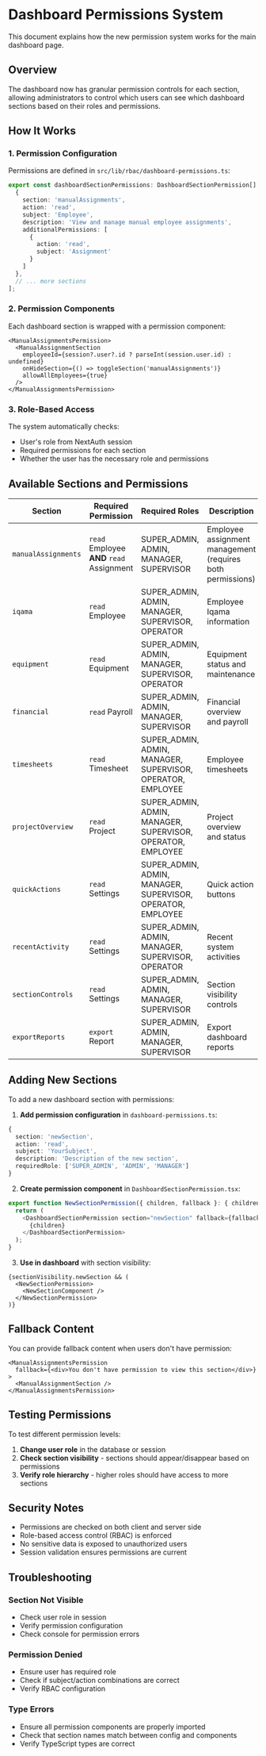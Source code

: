 # Dashboard Permissions System

This document explains how the new permission system works for the main dashboard page.

## Overview

The dashboard now has granular permission controls for each section, allowing administrators to control which users can see which dashboard sections based on their roles and permissions.

## How It Works

### 1. Permission Configuration

Permissions are defined in `src/lib/rbac/dashboard-permissions.ts`:

```typescript
export const dashboardSectionPermissions: DashboardSectionPermission[] = [
  {
    section: 'manualAssignments',
    action: 'read',
    subject: 'Employee',
    description: 'View and manage manual employee assignments',
    additionalPermissions: [
      {
        action: 'read',
        subject: 'Assignment'
      }
    ]
  },
  // ... more sections
];
```

### 2. Permission Components

Each dashboard section is wrapped with a permission component:

```tsx
<ManualAssignmentsPermission>
  <ManualAssignmentSection 
    employeeId={session?.user?.id ? parseInt(session.user.id) : undefined}
    onHideSection={() => toggleSection('manualAssignments')}
    allowAllEmployees={true}
  />
</ManualAssignmentsPermission>
```

### 3. Role-Based Access

The system automatically checks:
- User's role from NextAuth session
- Required permissions for each section
- Whether the user has the necessary role and permissions

## Available Sections and Permissions

| Section | Required Permission | Required Roles | Description |
|---------|-------------------|----------------|-------------|
| `manualAssignments` | `read` Employee **AND** `read` Assignment | SUPER_ADMIN, ADMIN, MANAGER, SUPERVISOR | Employee assignment management (requires both permissions) |
| `iqama` | `read` Employee | SUPER_ADMIN, ADMIN, MANAGER, SUPERVISOR, OPERATOR | Employee Iqama information |
| `equipment` | `read` Equipment | SUPER_ADMIN, ADMIN, MANAGER, SUPERVISOR, OPERATOR | Equipment status and maintenance |
| `financial` | `read` Payroll | SUPER_ADMIN, ADMIN, MANAGER, SUPERVISOR | Financial overview and payroll |
| `timesheets` | `read` Timesheet | SUPER_ADMIN, ADMIN, MANAGER, SUPERVISOR, OPERATOR, EMPLOYEE | Employee timesheets |
| `projectOverview` | `read` Project | SUPER_ADMIN, ADMIN, MANAGER, SUPERVISOR, OPERATOR, EMPLOYEE | Project overview and status |
| `quickActions` | `read` Settings | SUPER_ADMIN, ADMIN, MANAGER, SUPERVISOR, OPERATOR, EMPLOYEE | Quick action buttons |
| `recentActivity` | `read` Settings | SUPER_ADMIN, ADMIN, MANAGER, SUPERVISOR, OPERATOR | Recent system activities |
| `sectionControls` | `read` Settings | SUPER_ADMIN, ADMIN, MANAGER, SUPERVISOR | Section visibility controls |
| `exportReports` | `export` Report | SUPER_ADMIN, ADMIN, MANAGER, SUPERVISOR | Export dashboard reports |

## Adding New Sections

To add a new dashboard section with permissions:

1. **Add permission configuration** in `dashboard-permissions.ts`:
```typescript
{
  section: 'newSection',
  action: 'read',
  subject: 'YourSubject',
  description: 'Description of the new section',
  requiredRole: ['SUPER_ADMIN', 'ADMIN', 'MANAGER']
}
```

2. **Create permission component** in `DashboardSectionPermission.tsx`:
```typescript
export function NewSectionPermission({ children, fallback }: { children: React.ReactNode; fallback?: React.ReactNode }) {
  return (
    <DashboardSectionPermission section="newSection" fallback={fallback}>
      {children}
    </DashboardSectionPermission>
  );
}
```

3. **Use in dashboard** with section visibility:
```tsx
{sectionVisibility.newSection && (
  <NewSectionPermission>
    <NewSectionComponent />
  </NewSectionPermission>
)}
```

## Fallback Content

You can provide fallback content when users don't have permission:

```tsx
<ManualAssignmentsPermission 
  fallback={<div>You don't have permission to view this section</div>}
>
  <ManualAssignmentSection />
</ManualAssignmentsPermission>
```

## Testing Permissions

To test different permission levels:

1. **Change user role** in the database or session
2. **Check section visibility** - sections should appear/disappear based on permissions
3. **Verify role hierarchy** - higher roles should have access to more sections

## Security Notes

- Permissions are checked on both client and server side
- Role-based access control (RBAC) is enforced
- No sensitive data is exposed to unauthorized users
- Session validation ensures permissions are current

## Troubleshooting

### Section Not Visible
- Check user role in session
- Verify permission configuration
- Check console for permission errors

### Permission Denied
- Ensure user has required role
- Check if subject/action combinations are correct
- Verify RBAC configuration

### Type Errors
- Ensure all permission components are properly imported
- Check that section names match between config and components
- Verify TypeScript types are correct
